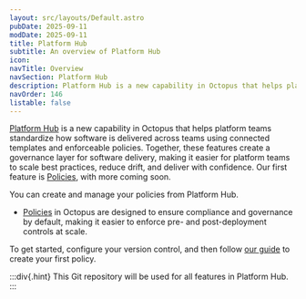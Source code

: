 ```yaml
---
layout: src/layouts/Default.astro
pubDate: 2025-09-11
modDate: 2025-09-11
title: Platform Hub
subtitle: An overview of Platform Hub
icon: 
navTitle: Overview
navSection: Platform Hub
description: Platform Hub is a new capability in Octopus that helps platform teams standardize how software is delivered across teams using connected templates and enforceable policies. Together, these features create a governance layer for software delivery, making it easier for platform teams to scale best practices, reduce drift, and deliver with confidence.
navOrder: 146
listable: false
---
```


[Platform Hub](https://octopus.com/blog/introducing-platform-hub) is a new capability in Octopus that helps platform teams standardize how software is delivered across teams using connected templates and enforceable policies. Together, these features create a governance layer for software delivery, making it easier for platform teams to scale best practices, reduce drift, and deliver with confidence. Our first feature is [Policies](/docs/platform-hub/policies), with more coming soon.

You can create and manage your policies from Platform Hub.

- [Policies](/docs/platform-hub/policies) in Octopus are designed to ensure compliance and governance by default, making it easier to enforce pre- and post-deployment controls at scale.

To get started, configure your version control, and then follow [our guide](/docs/platform-hub/policies) to create your first policy.

:::div{.hint}
This Git repository will be used for all features in Platform Hub.
:::
